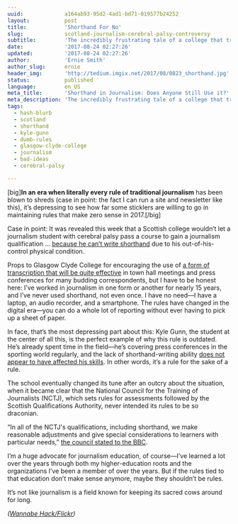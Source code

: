 ```yaml
---
uuid:             a164ab93-95d2-4ad1-bd71-019577b24252
layout:           post
title:            'Shorthand For No'
slug:             scotland-journalism-cerebral-palsy-controversy
subtitle:         'The incredibly frustrating tale of a college that tried to bar a Scottish student with cerebral palsy from getting a journalism certification—because rules.'
date:             '2017-08-24 02:27:26'
updated:          '2017-08-24 02:27:26'
author:           'Ernie Smith'
author_slug:      ernie
header_img:       'http://tedium.imgix.net/2017/08/0823_shorthand.jpg'
status:           published
language:         en_US
meta_title:       'Shorthand in Journalism: Does Anyone Still Use it?'
meta_description: 'The incredibly frustrating tale of a college that tried to bar a Scottish student with cerebral palsy from getting a journalism certification—because rules.'
tags:
  - hash-blurb
  - scotland
  - shorthand
  - kyle-gunn
  - dumb-rules
  - glasgow-clyde-college
  - journalism
  - bad-ideas
  - cerebral-palsy

---
```


[big]**In an era when literally every rule of traditional journalism** has been blown to shreds (case in point: the fact I can run a site and newsletter like this), it’s depressing to see how far some sticklers are willing to go in maintaining rules that make zero sense in 2017.[/big]

Case in point: It was revealed this week that a Scottish college wouldn’t let a journalism student with cerebral palsy pass a course to gain a journalism qualification … [because he can’t write shorthand](https://www.theguardian.com/society/2017/aug/22/disabled-student-kyle-gunn-denied-journalism-qualification-shorthand) due to his out-of-his-control physical condition.

Props to Glasgow Clyde College for encouraging the use of [a form of transcription that will be quite effective](http://amzn.to/2w5uWo9) in town hall meetings and press conferences for many budding correspondents, but I have to be honest here: I’ve worked in journalism in one form or another for nearly 15 years, and I’ve never used shorthand, not even once. I have no need—I have a laptop, an audio recorder, and a smartphone. The rules have changed in the digital era—you can do a whole lot of reporting without ever having to pick up a sheet of paper. 

In face, that’s the most depressing part about this: Kyle Gunn, the student at the center of all this, is the perfect example of why this rule is outdated. He’s already spent time in the field—he’s covering press conferences in the sporting world regularly, and the lack of shorthand-writing ability [does not appear to have affected his skills](https://kylegunnmedia.wordpress.com/). In other words, it’s a rule for the sake of a rule.

The school eventually changed its tune after an outcry about the situation, when it became clear that the National Council for the Training of Journalists (NCTJ), which sets rules for assessments followed by the Scottish Qualifications Authority, never intended its rules to be so draconian.

“In all of the NCTJ's qualifications, including shorthand, we make reasonable adjustments and give special considerations to learners with particular needs,” [the council stated to the BBC](http://www.bbc.com/news/uk-scotland-glasgow-west-41029724).

I’m a huge advocate for journalism education, of course—I’ve learned a lot over the years through both my higher-education roots and the organizations I’ve been a member of over the years. But if the rules tied to that education don’t make sense anymore, maybe they shouldn’t be rules.

It’s not like journalism is a field known for keeping its sacred cows around for long.

*([Wannabe Hack/Flickr](https://www.flickr.com/photos/wannabe-hacks/11115813824))*
